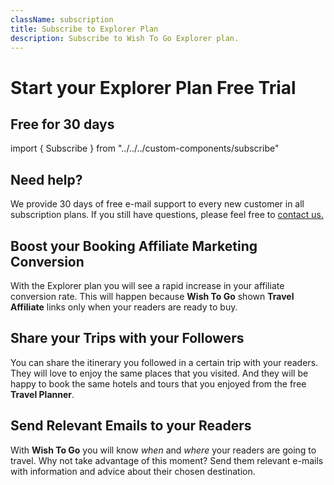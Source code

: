 ```yaml
---
className: subscription
title: Subscribe to Explorer Plan
description: Subscribe to Wish To Go Explorer plan.
---
```


# Start your Explorer Plan Free Trial

## Free for 30 days

<Columns>

import { Subscribe } from "../../../custom-components/subscribe"

<Subscribe plan="explorer"/> 

<div>

## Need help?

We provide 30 days of free e-mail support to every new customer in all subscription plans. If you still have questions, please feel free to [contact us.](/contact/)

## Boost your Booking Affiliate Marketing Conversion

With the Explorer plan you will see a rapid increase in your affiliate conversion rate. This will happen because **Wish To Go** shown **Travel Affiliate** links only when your readers are ready to buy.

## Share your Trips with your Followers

You can share the itinerary you followed in a certain trip with your readers. They will love to enjoy the same places that you visited. And they will be happy to book the same hotels and tours that you enjoyed from the free **Travel Planner**.

## Send Relevant Emails to your Readers

With **Wish To Go** you will know _when_ and _where_ your readers are going to travel. Why not take advantage of this moment? Send them relevant e-mails with information and advice about their chosen destination.


</div> 

</Columns>